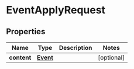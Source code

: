 

# EventApplyRequest


## Properties

| Name | Type | Description | Notes |
|------------ | ------------- | ------------- | -------------|
|**content** | [**Event**](Event.md) |  |  [optional] |



